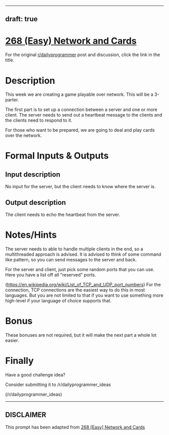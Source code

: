 ---
draft: true
----

# [268 (Easy) Network and Cards](https://www.reddit.com/r/dailyprogrammer/comments/4knivr/20160523_challenge_268_easy_network_and_cards/)

For the original [r/dailyprogrammer](https://www.reddit.com/r/dailyprogrammer/) post and discussion, click the link in the title.

# Description
This week we are creating a game playable over network. This will be a 3-parter.

The first part is to set up a connection between a server and one or more client.
The server needs to send out a heartbeat message to the clients and the clients need to respond to it.

For those who want to be prepared, we are going to deal and play cards over the network.

# Formal Inputs & Outputs
## Input description
No input for the server, but the client needs to know where the server is.

## Output description
The client needs to echo the heartbeat from the server.

# Notes/Hints
The server needs to able to handle multiple clients in the end, so a multithreaded approach is advised.
It is advised to think of some command like pattern, so you can send messages to the server and back.

For the server and client, just pick some random ports that you can use. Here you have a list off all "reserved" ports.

(https://en.wikipedia.org/wiki/List_of_TCP_and_UDP_port_numbers)
For the connection, TCP connections are the easiest way to do this in most languages. But you are not limited to that if you want to use something more high-level if your language of choice supports that.

# Bonus
These bonuses are not required, but it will make the next part a whole lot easier.

# Finally
Have a good challenge idea?

Consider submitting it to /r/dailyprogrammer_ideas

(/r/dailyprogrammer_ideas)

----
## **DISCLAIMER**
This prompt has been adapted from [268 [Easy] Network and Cards](https://www.reddit.com/r/dailyprogrammer/comments/4knivr/20160523_challenge_268_easy_network_and_cards/
)
